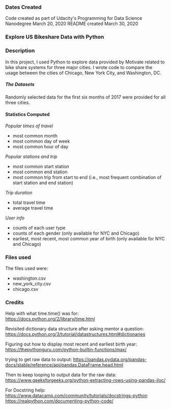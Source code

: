 ### Dates Created
Code created as part of Udacity's Programming for Data Science Nanodegree
March 20, 2020
README created March 30, 2020

### Explore US Bikeshare Data with Python

### Description
In this project, I used Python to explore data provided by Motivate related to bike share systems for three major cities. I wrote code to compare the  usage between the cities of Chicago, New York City, and Washington, DC.

##### The Datasets
Randomly selected data for the first six months of 2017 were provided for all three cities.

#### Statistics Computed

*Popular times of travel*
* most common month
* most common day of week
* most common hour of day

*Popular stations and trip*
* most common start station
* most common end station
* most common trip from start to end (i.e., most frequent combination of start station and end station)

*Trip duration*
* total travel time
* average travel time

*User info*
* counts of each user type
* counts of each gender (only available for NYC and Chicago)
* earliest, most recent, most common year of birth (only available for NYC and Chicago)

### Files used
The files used were:
* washington.csv
* new_york_city.csv
* chicago.csv

### Credits
Help with what time.time() was for:
https://docs.python.org/2/library/time.html

Revisited dictionary data structure after asking mentor a question:
https://docs.python.org/3/tutorial/datastructures.html#dictionaries

Figuring out how to display most recent and earliest birth year:
https://thepythonguru.com/python-builtin-functions/max/

trying to get raw data to output:
https://pandas.pydata.org/pandas-docs/stable/reference/api/pandas.DataFrame.head.html

Then to keep looping to output data for the raw data:
https://www.geeksforgeeks.org/python-extracting-rows-using-pandas-iloc/

For Docstring help:
https://www.datacamp.com/community/tutorials/docstrings-python
https://realpython.com/documenting-python-code/
